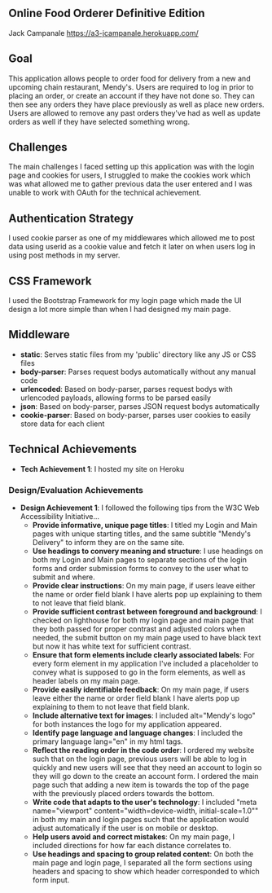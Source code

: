 ## Online Food Orderer Definitive Edition

Jack Campanale https://a3-jcampanale.herokuapp.com/

## Goal
This application allows people to order food for delivery from a new and upcoming chain restaurant, Mendy's. Users are required to log in 
prior to placing an order, or create an account if they have not done so. They can then see any orders they have place previously as well
as place new orders. Users are allowed to remove any past orders they've had as well as update orders as well if they have selected something wrong.

## Challenges
The main challenges I faced setting up this application was with the login page and cookies for users, I struggled to make the cookies work
which was what allowed me to gather previous data the user entered and I was unable to work with OAuth for the technical achievement.

## Authentication Strategy
I used cookie parser as one of my middlewares which allowed me to post data using userid as a cookie value and fetch it later on when users log in using post methods in my server.

## CSS Framework
I used the Bootstrap Framework for my login page which made the UI design a lot more simple than when I had designed my main page.

## Middleware
- **static**: Serves static files from my 'public' directory like any JS or CSS files
- **body-parser**: Parses request bodys automatically without any manual code
- **urlencoded**: Based on body-parser, parses request bodys with urlencoded payloads, allowing forms to be parsed easily
- **json**: Based on body-parser, parses JSON request bodys automatically
- **cookie-parser**: Based on body-parser, parses user cookies to easily store data for each client

## Technical Achievements
- **Tech Achievement 1**: I hosted my site on Heroku

### Design/Evaluation Achievements
- **Design Achievement 1**: I followed the following tips from the W3C Web Accessibility Initiative...
    - **Provide informative, unique page titles**: I titled my Login and Main pages with unique starting titles, and the same subtitle "Mendy's Delivery" to inform they are on the same site.
    - **Use headings to convery meaning and structure**: I use headings on both my Login and Main pages to separate sections of the login forms and order submission forms to convey to the user what to submit and where.
    - **Provide clear instructions**: On my main page, if users leave either the name or order field blank I have alerts pop up explaining to them to not leave that field blank.
    - **Provide sufficient contrast between foreground and background**: I checked on lighthouse for both my login page and main page that they both passed for proper contrast and adjusted colors when needed, the submit button on my main page used to have black text but now it has white text for sufficient contrast.
    - **Ensure that form elements include clearly associated labels**: For every form element in my application I've included a placeholder to convey what is supposed to go in the form elements, as well as header labels on my main page.
    - **Provide easily identifiable feedback**:  On my main page, if users leave either the name or order field blank I have alerts pop up explaining to them to not leave that field blank.
    - **Include alternative text for images**: I included alt="Mendy's logo" for both instances the logo for my application appeared.
    - **Identify page language and language changes**: I included the primary language lang="en" in my html tags.
    - **Reflect the reading order in the code order**: I ordered my website such that on the login page, previous users will be able to log in quickly and new users will see that they need an account to login so they will go down to the create an account form. I ordered the main page such that adding a new item is towards the top of the page with the previously placed orders towards the bottom.
    - **Write code that adapts to the user's technology**: I included "meta name="viewport" content="width=device-width, initial-scale=1.0"" in both my main and login pages such that the application would adjust automatically if the user is on mobile or desktop.
    - **Help users avoid and correct mistakes**: On my main page, I included directions for how far each distance correlates to.
    - **Use headings and spacing to group related content**: On both the main page and login page, I separated all the form sections using headers and spacing to show which header corresponded to which form input. 